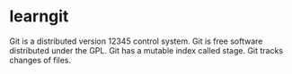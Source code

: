 # learngit
Git is a distributed version 12345 control system. 
Git is free software distributed under the GPL.
Git has a mutable index called  stage.
Git tracks  changes of files.
